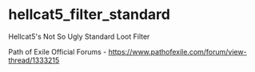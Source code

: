 # hellcat5_filter_standard
Hellcat5's Not So Ugly Standard Loot Filter

Path of Exile Official Forums - 
https://www.pathofexile.com/forum/view-thread/1333215
